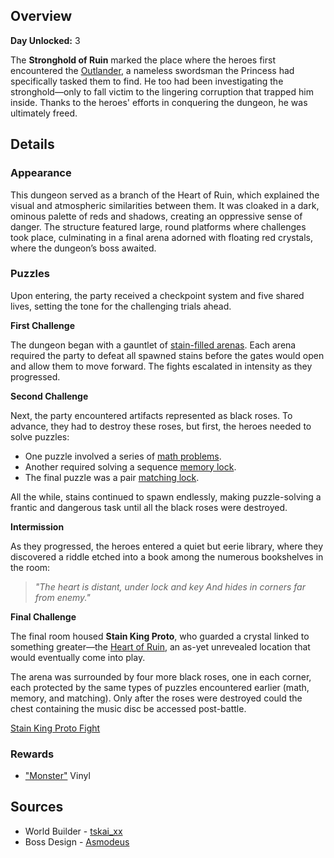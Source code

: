 <!-- title: Stronghold of Ruin -->
<!-- quote: If Iphania trusts you, perhaps you stand a chance. -->
<!-- chapters: 1 -->
<!-- images: (Stronghold of Ruin Overview #1), (Stronghold of Ruin Overview #2), (Stronghold of Ruin Overview #3), (Dungeon Boss: Stain King Proto) -->
<!-- model: false -->

## Overview

**Day Unlocked:** 3

The **Stronghold of Ruin** marked the place where the heroes first encountered the [Outlander](#entry:outsider-entry), a nameless swordsman the Princess had specifically tasked them to find. He too had been investigating the stronghold—only to fall victim to the lingering corruption that trapped him inside. Thanks to the heroes' efforts in conquering the dungeon, he was ultimately freed.

## Details

### Appearance

This dungeon served as a branch of the Heart of Ruin, which explained the visual and atmospheric similarities between them. It was cloaked in a dark, ominous palette of reds and shadows, creating an oppressive sense of danger. The structure featured large, round platforms where challenges took place, culminating in a final arena adorned with floating red crystals, where the dungeon’s boss awaited.

### Puzzles

Upon entering, the party received a checkpoint system and five shared lives, setting the tone for the challenging trials ahead.

**First Challenge**

The dungeon began with a gauntlet of [stain-filled arenas](https://www.youtube.com/live/gVAtGMLBJos?si=Yz9FvKwuZtv4e-ZS&t=1423). Each arena required the party to defeat all spawned stains before the gates would open and allow them to move forward. The fights escalated in intensity as they progressed.

**Second Challenge**

Next, the party encountered artifacts represented as black roses. To advance, they had to destroy these roses, but first, the heroes needed to solve puzzles:

- One puzzle involved a series of [math problems](https://www.youtube.com/live/EKjcWfEGsB0?si=kbaxo2QGrPfrE5La&t=2999).
- Another required solving a sequence [memory lock](https://www.youtube.com/live/Icdii90_vSA?si=5xbkuHBq09Pawbcj&t=16232).
- The final puzzle was a pair [matching lock](https://www.youtube.com/live/Lp7GyRVbz1c?si=eZeTfPLnxXrZZVP7&t=2892).

All the while, stains continued to spawn endlessly, making puzzle-solving a frantic and dangerous task until all the black roses were destroyed.

**Intermission**

As they progressed, the heroes entered a quiet but eerie library, where they discovered a riddle etched into a book among the numerous bookshelves in the room:

> _"The heart is distant, under lock and key
> And hides in corners far from enemy."_

**Final Challenge**

The final room housed **Stain King Proto**, who guarded a crystal linked to something greater—the [Heart of Ruin](#entry:heart-of-ruin-entry), an as-yet unrevealed location that would eventually come into play.

The arena was surrounded by four more black roses, one in each corner, each protected by the same types of puzzles encountered earlier (math, memory, and matching). Only after the roses were destroyed could the chest containing the music disc be accessed post-battle.

[Stain King Proto Fight](#embed:https://www.youtube.com/live/gVAtGMLBJos?si=ySvBC15UpSUDHK4E&t=2203)

### Rewards

- ["Monster"](https://www.youtube.com/watch?v=2kllY6gIU6o&pp=ygUQbW9uc3RlciBob2xvbGl2ZQ%3D%3D) Vinyl

## Sources

- World Builder - [tskai_xx](https://x.com/tskai_xx/status/1920399135754367072/photo/1)
- Boss Design - [Asmodeus](#out:https://www.youtube.com/watch?v=7DoxNoIma18&feature=youtu.be)
